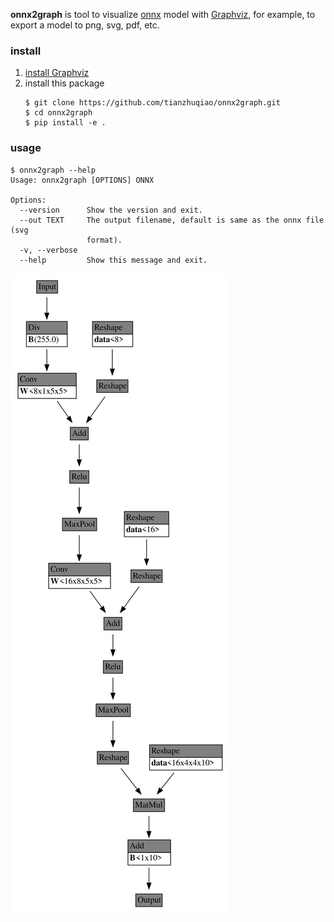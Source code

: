 **onnx2graph** is tool to visualize [onnx](https://onnx.ai/) model with [Graphviz](https://graphviz.org/), for example, to export a model to png, svg, pdf, etc.

### install
1. [install Graphviz](https://github.com/pygraphviz/pygraphviz/blob/main/INSTALL.txt)
2. install this package
    ```
    $ git clone https://github.com/tianzhuqiao/onnx2graph.git
    $ cd onnx2graph
    $ pip install -e .
    ```
### usage
```
$ onnx2graph --help
Usage: onnx2graph [OPTIONS] ONNX

Options:
  --version      Show the version and exit.
  --out TEXT     The output filename, default is same as the onnx file (svg
                 format).
  -v, --verbose
  --help         Show this message and exit.
```

<img src="/doc/mnist.svg"></img>

